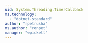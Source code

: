```yaml
---
uid: System.Threading.TimerCallback
ms.technology: 
  - "dotnet-standard"
author: "rpetrusha"
ms.author: "ronpet"
manager: "wpickett"
---
```


